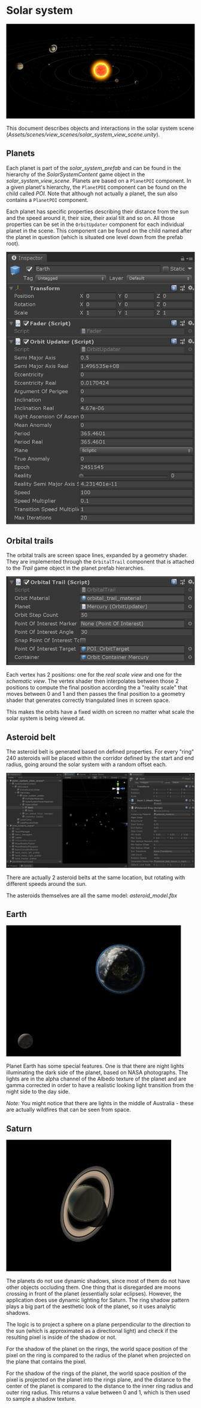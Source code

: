 # Solar system

![Solar system](Images/ge_app_solar_system.png)

This document describes objects and interactions in the solar system scene (*Assets/scenes/view_scenes/solar_system_view_scene.unity*).

## Planets

Each planet is part of the *solar_system_prefab* and can be found in the hierarchy of the *SolarSystemContent* game object in the *solar_system_view_scene*. Planets are based on a `PlanetPOI` component. In a given planet's hierarchy, the `PlanetPOI` component can be found on the child called *POI*. Note that although not actually a planet, the sun also contains a `PlanetPOI` component.

Each planet has specific properties describing their distance from the sun and the speed around it, their size, their axial tilt and so on. All those properties can be set in the `OrbitUpdater` component for each individual planet in the scene. This component can be found on the child named after the planet in question (which is situated one level down from the prefab root).

![Planet properties](Images/ge_unity_planet_properties.png)

## Orbital trails

The orbital trails are screen space lines, expanded by a geometry shader. They are implemented through the `OrbitalTrail` component that is attached to the *Trail* game object in the planet prefab hierarchies.

![Orbital trails](Images/ge_unity_orbital_trails.png)

Each vertex has 2 positions: one for the *real scale view* and one for the *schematic view*. The vertex shader then interpolates between those 2 positions to compute
the final position according the a "reality scale" that moves between 0 and 1 and then passes the final position to a geometry shader that generates correctly triangulated lines in screen space.

This makes the orbits have a fixed width on screen no matter what scale the solar system is being viewed at.

## Asteroid belt

The asteroid belt is generated based on defined properties. For every "ring" 240 asteroids will be placed within the corridor defined by the start and end radius, going around the solar system with a random offset each.

![Asteroid belt](Images/ge_unity_asteroid_belt.png)

There are actually 2 asteroid belts at the same location, but rotating with different speeds around the sun.

The asteroids themselves are all the same model: *asteroid_model.fbx*

## Earth

![Planet Earth](Images/ge_unity_earth_view.png)

Planet Earth has some special features. One is that there are night lights illuminating the dark side of the planet, based on NASA photographs. The lights are in the alpha channel of the Albedo texture of the planet and are gamma corrected in order to have a realistic looking light transition from the night side to the day side.  

*Note:* You might notice that there are lights in the middle of Australia - these are actually wildfires that can be seen from space.

## Saturn

![Planet Saturn](Images/ge_unity_saturn_view.png)

The planets do not use dynamic shadows, since most of them do not have other objects occluding them. One thing that is disregarded are moons crossing in front of the planet (essentially solar eclipses). However, the application does use dynamic lighting for Saturn. The ring shadow pattern plays a big part of the aesthetic look of the planet, so it uses analytic shadows.

The logic is to project a sphere on a plane perpendicular to the direction to the sun (which is approximated as a directional light) and check if the resulting pixel is inside of the shadow or not.

For the shadow of the planet on the rings, the world space position of the pixel on the ring is compared to the radius of the planet when projected on the plane that contains the pixel.

For the shadow of the rings of the planet, the world space position of the pixel is projected on the planet into the rings plane, and the distance to the center of the planet is compared to the distance to the inner ring radius and outer ring radius. This returns a value between 0 and 1, which is then used to sample a shadow texture.